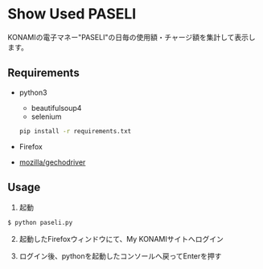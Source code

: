 # Show Used PASELI

KONAMIの電子マネー"PASELI"の日毎の使用額・チャージ額を集計して表示します。

## Requirements

- python3
  - beautifulsoup4
  - selenium

  ``` sh
  pip install -r requirements.txt
  ```

- Firefox
- [mozilla/gechodriver](https://github.com/mozilla/geckodriver/releases)

## Usage

1. 起動

``` sh
$ python paseli.py
```

2. 起動したFirefoxウィンドウにて、My KONAMIサイトへログイン

3. ログイン後、pythonを起動したコンソールへ戻ってEnterを押す